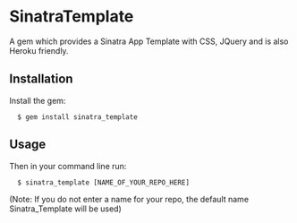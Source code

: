 # SinatraTemplate

A gem which provides a Sinatra App Template with CSS, JQuery and is also Heroku friendly.

## Installation

Install the gem:
```shell
  $ gem install sinatra_template
```

## Usage

Then in your command line run:
```shell
  $ sinatra_template [NAME_OF_YOUR_REPO_HERE]
```

(Note: If you do not enter a name for your repo, the default name Sinatra_Template will be used)
